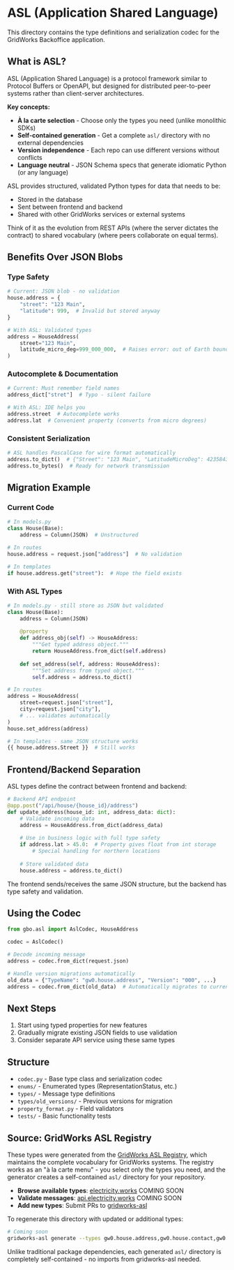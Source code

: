 # ASL (Application Shared Language)

This directory contains the type definitions and serialization codec for the GridWorks Backoffice application.

## What is ASL?

ASL (Application Shared Language) is a protocol framework similar to Protocol Buffers or OpenAPI, but designed for distributed peer-to-peer systems rather than client-server architectures.

**Key concepts:**
- **À la carte selection** - Choose only the types you need (unlike monolithic SDKs)
- **Self-contained generation** - Get a complete `asl/` directory with no external dependencies
- **Version independence** - Each repo can use different versions without conflicts
- **Language neutral** - JSON Schema specs that generate idiomatic Python (or any language)

ASL provides structured, validated Python types for data that needs to be:
- Stored in the database
- Sent between frontend and backend  
- Shared with other GridWorks services or external systems

Think of it as the evolution from REST APIs (where the server dictates the contract) to shared vocabulary (where peers collaborate on equal terms).

## Benefits Over JSON Blobs

### Type Safety
```python
# Current: JSON blob - no validation
house.address = {
    "street": "123 Main",
    "latitude": 999,  # Invalid but stored anyway
}

# With ASL: Validated types
address = HouseAddress(
    street="123 Main",
    latitude_micro_deg=999_000_000,  # Raises error: out of Earth bounds
)
```

### Autocomplete & Documentation
```python
# Current: Must remember field names
address_dict["stret"]  # Typo - silent failure

# With ASL: IDE helps you
address.street  # Autocomplete works
address.lat  # Convenient property (converts from micro degrees)
```

### Consistent Serialization
```python
# ASL handles PascalCase for wire format automatically
address.to_dict()  # {"Street": "123 Main", "LatitudeMicroDeg": 42358430, ...}
address.to_bytes()  # Ready for network transmission
```

## Migration Example

### Current Code
```python
# In models.py
class House(Base):
    address = Column(JSON)  # Unstructured

# In routes
house.address = request.json["address"]  # No validation

# In templates
if house.address.get("street"):  # Hope the field exists
```

### With ASL Types
```python
# In models.py - still store as JSON but validated
class House(Base):
    address = Column(JSON)
    
    @property
    def address_obj(self) -> HouseAddress:
        """Get typed address object."""
        return HouseAddress.from_dict(self.address)
    
    def set_address(self, address: HouseAddress):
        """Set address from typed object."""
        self.address = address.to_dict()

# In routes
address = HouseAddress(
    street=request.json["street"],
    city=request.json["city"],
    # ... validates automatically
)
house.set_address(address)

# In templates - same JSON structure works
{{ house.address.Street }}  # Still works
```

## Frontend/Backend Separation

ASL types define the contract between frontend and backend:

```python
# Backend API endpoint
@app.post("/api/house/{house_id}/address")
def update_address(house_id: int, address_data: dict):
    # Validate incoming data
    address = HouseAddress.from_dict(address_data)
    
    # Use in business logic with full type safety
    if address.lat > 45.0:  # Property gives float from int storage
        # Special handling for northern locations
    
    # Store validated data
    house.address = address.to_dict()
```

The frontend sends/receives the same JSON structure, but the backend has type safety and validation.

## Using the Codec

```python
from gbo.asl import AslCodec, HouseAddress

codec = AslCodec()

# Decode incoming message
address = codec.from_dict(request.json)

# Handle version migrations automatically
old_data = {"TypeName": "gw0.house.address", "Version": "000", ...}
address = codec.from_dict(old_data)  # Automatically migrates to current version
```

## Next Steps

1. Start using typed properties for new features
2. Gradually migrate existing JSON fields to use validation
3. Consider separate API service using these same types

## Structure

- `codec.py` - Base type class and serialization codec
- `enums/` - Enumerated types (RepresentationStatus, etc.)
- `types/` - Message type definitions
- `types/old_versions/` - Previous versions for migration
- `property_format.py` - Field validators
- `tests/` - Basic functionality tests

## Source: GridWorks ASL Registry

These types were generated from the [GridWorks ASL Registry](https://github.com/thegridelectric/gridworks-asl), which maintains the complete vocabulary for GridWorks systems. The registry works as an "à la carte menu" - you select only the types you need, and the generator creates a self-contained `asl/` directory for your repository.

- **Browse available types**: [electricity.works](https://asl.electricity.works) COMING SOON
- **Validate messages**: [api.electricity.works](https://api.electricity.works) COMING SOON
- **Add new types**: Submit PRs to [gridworks-asl](https://github.com/thegridelectric/gridworks-asl)

To regenerate this directory with updated or additional types:
```bash
# Coming soon
gridworks-asl generate --types gw0.house.address,gw0.house.contact,gw0.house.status
```

Unlike traditional package dependencies, each generated `asl/` directory is completely self-contained - no imports from gridworks-asl needed.
